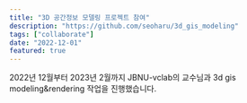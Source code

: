 ```yaml
---
title: "3D 공간정보 모델링 프로젝트 참여"
description: "https://github.com/seoharu/3d_gis_modeling"
tags: ["collaborate"]
date: "2022-12-01"
featured: true
---
```


2022년 12월부터 2023년 2월까지 JBNU-vclab의 교수님과 3d gis modeling&rendering 작업을 진행했습니다. 